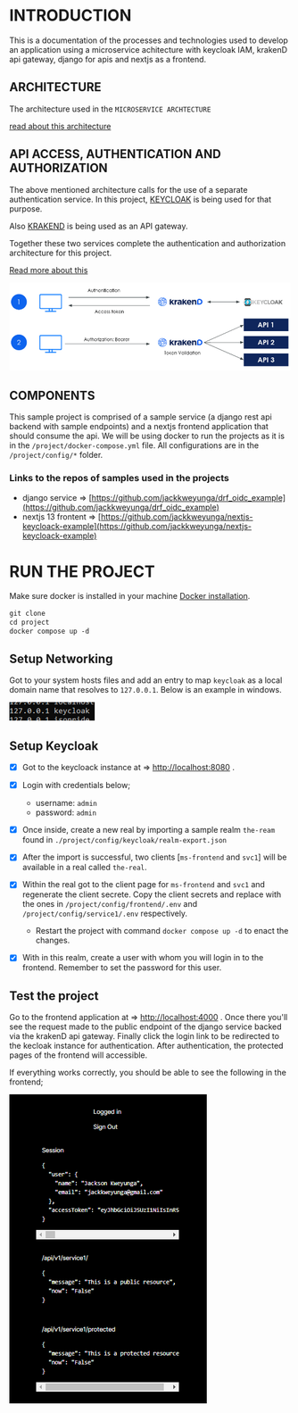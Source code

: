 # INTRODUCTION

This is a documentation of the processes and technologies used to develop an application using a microservice achitecture with keycloak IAM, krakenD api gateway, django for apis and nextjs as a frontend.

## ARCHITECTURE

The architecture used in the `MICROSERVICE ARCHTECTURE`

[read about this architecture](https://cloud.google.com/learn/what-is-microservices-architecture)


## API ACCESS, AUTHENTICATION AND AUTHORIZATION

The above mentioned architecture calls for the use of a separate authentication service. In this project, [KEYCLOAK](https://www.keycloak.org/) is being used for that purpose.

Also [KRAKEND](https://www.krakend.io/) is being used as an API gateway.

Together these two services complete the authentication and authorization architecture for this project.

[Read more about this](https://www.krakend.io/docs/authorization/keycloak/)

![keycloak and krakend integration](/images//krakend-keycloak-integration-workflow.png)


## COMPONENTS

This sample project is comprised of a sample service (a django rest api backend with sample endpoints) and a nextjs frontend application that should consume the api. We will be using docker to run the projects as it is in the `/project/docker-compose.yml` file. All configurations are in the `/project/config/*` folder.

### Links to the repos of samples used in the projects
- django service => [https://github.com/jackkweyunga/drf_oidc_example](https://github.com/jackkweyunga/drf_oidc_example)
- nextjs 13 frontent => [https://github.com/jackkweyunga/nextjs-keycloack-example](https://github.com/jackkweyunga/nextjs-keycloack-example)

# RUN THE PROJECT

Make sure docker is installed in your machine [Docker installation](https://docs.docker.com/engine/install/).

```shell
git clone
cd project
docker compose up -d

```

## Setup Networking

Got to your system hosts files and add an entry to map `keycloak` as a local domain name that resolves to `127.0.0.1`. Below is an example in windows.

![Alt text](/images//hosts.png)

## Setup Keycloak

- [x] Got to the keycloack instance at => [http://localhost:8080](http://localhost:8080) . 

- [x] Login with credentials below;
  - username: `admin`
  - password: `admin`

- [x] Once inside, create a new real by importing a sample realm `the-ream` found in `./project/config/keycloak/realm-export.json`

- [x] After the import is successful, two clients [`ms-frontend` and `svc1`] will be available in a real called `the-real`.

- [x] Within the real got to the client page for `ms-frontend` and `svc1` and regenerate the client secrete. Copy the client secrets and replace with the ones in `/project/config/frontend/.env` and `/project/config/service1/.env` respectively.
  - Restart the project with command `docker compose up -d` to enact the changes.
  
- [x] With in this realm, create a user with whom you will login in to the frontend. Remember to set the password for this user.


## Test the project

Go to the frontend application at => [http://localhost:4000](http://localhost:4000) . Once there you'll see the request made to the public endpoint of the django service backed via the krakenD api gateway. Finally click the login link to be redirected to the kecloak instance for authentication. After authentication, the protected pages of the frontend will accessible.

If everything works correctly, you should be able to see the following in the frontend;

![Alt text](/images/image.png)

